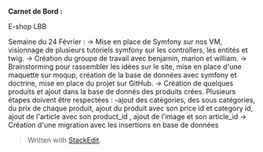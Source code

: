 
<p><strong>Carnet de Bord :</strong></p>
<p>E-shop LBB</p>

Semaine du 24 Février : 
	-> Mise en place de Symfony sur nos VM, visionnage de plusieurs tutoriels symfony sur les controllers, les entités et twig.
	-> Création du groupe de travail avec benjamin, marion et william.
	-> Brainstorming pour rassembler les idées sur le site, mise en place d'une maquette sur moqup, création de la base de données avec symfony et doctrine, mise en place du projet sur GitHub.
	-> Création de quelques produits et ajout dans la base de donnés des produits crées.
	Plusieurs étapes doivent être respectées : -ajout des catégories, des sous catégories, du prix de chaque produit, ajout du produit avec son price id et category id, ajout de l'article avec son product_id , ajout de l'image et son article_id
	-> Création d'une migration avec les insertions en base de données










<blockquote>
<p>Written with <a href="https://stackedit.io/">StackEdit</a>.</p>
</blockquote>

<!--stackedit_data:
eyJoaXN0b3J5IjpbMTgwNzg0NDgzNywtMTA4ODg1OTc5NCwtMT
MwMjMxMTY3NCwyMDUyNDA0Njg5LDIxMzI3OTYxMDMsLTY2Nzkw
NTUxMSw4MDIzMzgwMjddfQ==
-->